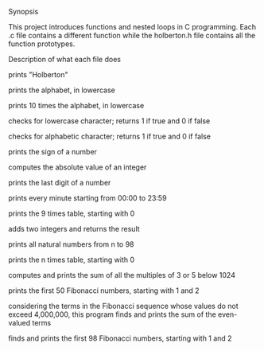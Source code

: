 Synopsis

This project introduces functions and nested loops in C programming. Each .c file contains a different function while the holberton.h file contains all the function prototypes.



Description of what each file does

prints "Holberton"

prints the alphabet, in lowercase

prints 10 times the alphabet, in lowercase

checks for lowercase character; returns 1 if true and 0 if false

checks for alphabetic character; returns 1 if true and 0 if false

prints the sign of a number

computes the absolute value of an integer

prints the last digit of a number

prints every minute starting from 00:00 to 23:59

prints the 9 times table, starting with 0

adds two integers and returns the result

prints all natural numbers from n to 98

prints the n times table, starting with 0

computes and prints the sum of all the multiples of 3 or 5 below 1024

prints the first 50 Fibonacci numbers, starting with 1 and 2

considering the terms in the Fibonacci sequence whose values do not exceed 4,000,000, this program finds and prints the sum of the even-valued terms

finds and prints the first 98 Fibonacci numbers, starting with 1 and 2
